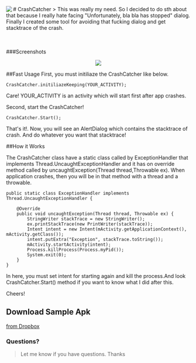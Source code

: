 <img src="http://i.hizliresim.com/zrM9Mj.png" align="left" />
# CrashCatcher
> This was really my need. So I decided to do sth about that because I really hate facing "Unfortunately, bla bla has stopped" dialog. Finally I created some tool for avoiding that fucking dialog and get stacktrace of the crash.
<br><br><br>

###Screenshots
<p align="center">
<img src="http://i.hizliresim.com/o7X9J7.png"/>
</p>

##Fast Usage
First, you must initiliaze the CrashCatcher like below.

    CrashCatcher.initiliazeKeeping(YOUR_ACTIVITY);
Care! YOUR_ACTIVITY is an activity which will start first after app crashes.

Second, start the CrashCatcher!

    CrashCatcher.Start();
    
That's it!. Now, you will see an AlertDialog which contains the stacktrace of crash. And do whatever you want that stacktrace!

##How it Works

The CrashCatcher class have a static class called by ExceptionHandler that implements Thread.UncaughtExceptionHandler and it has on override method called by uncaughtException(Thread thread,Throwable ex). When application crashes, then you will be in that method with a thread and a throwable.

    public static class ExceptionHandler implements Thread.UncaughtExceptionHandler {

        @Override
        public void uncaughtException(Thread thread, Throwable ex) {
            StringWriter stackTrace = new StringWriter();
            ex.printStackTrace(new PrintWriter(stackTrace));
            Intent intent = new Intent(mActivity.getApplicationContext(), mActivity.getClass());
            intent.putExtra("Exception", stackTrace.toString());
            mActivity.startActivity(intent);
            Process.killProcess(Process.myPid());
            System.exit(0);
        }
    }
In here, you must set intent for starting again and kill the process.And look CrashCatcher.Start() method if you want to know what I did after this.

Cheers!

## Download Sample Apk
[from Dropbox](https://www.dropbox.com/s/b3r5o0ubnxsfrwq/app-debug.apk?dl=0)

### Questions?
> Let me know if you have questions. Thanks














  
